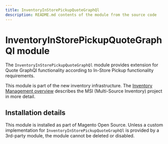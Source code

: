 ```yaml
---
title: InventoryInStorePickupQuoteGraphQl
description: README.md contents of the module from the source code
---
```


# InventoryInStorePickupQuoteGraphQl module

The `InventoryInStorePickupQuoteGraphQl` module provides extension for Quote GraphQl functionality according to In-Store Pickup functionality requirements.

This module is part of the new inventory infrastructure. The
[Inventory Management overview](https://developer.adobe.com/commerce/webapi/rest/inventory/index.html)
describes the MSI (Multi-Source Inventory) project in more detail.

## Installation details

This module is installed as part of Magento Open Source. Unless a custom implementation for `InventoryInStorePickupQuoteGraphQl`
is provided by a 3rd-party module, the module cannot be deleted or disabled.
